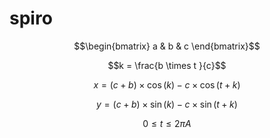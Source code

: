 # spiro

$$\begin{bmatrix} a & b & c \end{bmatrix}$$

$$k = \frac{b \times t }{c}$$

$$x = (c+b)\times\cos(k) - c\times\cos(t+k)$$

$$y = (c+b)\times\sin(k) - c\times\sin(t+k)$$

$$0 \le t \le 2\pi A$$
